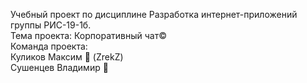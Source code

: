 ﻿Учебный проект по дисциплине Разработка интернет-приложений группы РИС-19-1б.\
Тема проекта: Корпоративный чат©\
Команда проекта:\
Куликов Максим 👨‍ (ZrekZ)\
Сушенцев Владимир 🙋
